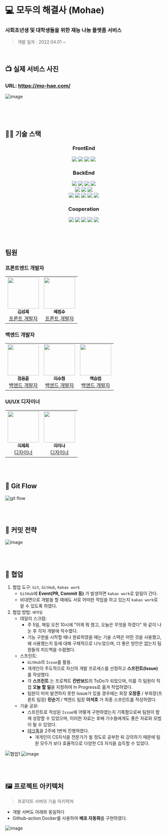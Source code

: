 # 💻 모두의 해결사 (Mohae)

### 사회초년생 및 대학생들을 위한 재능 나눔 플랫폼 서비스

> 개발 일자 : 2022.04.01 ~

<br/>

## 📺 실제 서비스 사진

### URL: https://mo-hae.com/

![image](https://user-images.githubusercontent.com/75163050/203492877-bf6f3f9d-a04b-479b-8317-80649dfaa196.png)




<br/>
<br/>
<br/>

## 👨‍💻 기술 스택

<h3 align="center">  
  FrontEnd
</h3>
<p align="center">  
  <img src= "https://img.shields.io/badge/React-blue?logo=react"/>
   <img src= "https://img.shields.io/badge/Redux-764ABC?style=flat-square&logo=Redux&logoColor=white"/>
  <img src= "https://img.shields.io/badge/TypeScript-white?logo=TypeScript"/>
  <img src= "https://img.shields.io/badge/Emotion-EF2D5E?logo=Emotion"/>
 

  
</p>

<h3 align="center">  
 BackEnd
</h3>
<p align="center">  
  <img src="https://img.shields.io/badge/NestJS-EF2D5E?style=flat&logo=NestJS&logoColor=red"/>
  <img src="https://img.shields.io/badge/Node.js-339933?style=flat&logo=Node.js&logoColor=white"/>
  <img src= "https://img.shields.io/badge/TypeScript-white?logo=TypeScript"/>
  <img src="https://img.shields.io/badge/RestFul-EF2D5E?style=flat&logoColor=white"/>
  
<br/>

  <img src="https://img.shields.io/badge/MariaDB-003545?style=flat&logo=MariaDB&logoColor=white"/>
  <img src="https://img.shields.io/badge/Redis-DC382D?style=flat&logo=Redis&logoColor=white"/>
  <img src="https://img.shields.io/badge/Jest-C21325?style=flat&logo=Jest&logoColor=white"/>
 
<br/>
  
  <img src="https://img.shields.io/badge/AWS-232F3E?style=flat&logo=Amazon%20AWS&logoColor=white"/>
  <img src="https://img.shields.io/badge/Linux(Ubuntu)-E95420?style=flat&logo=Ubuntu&logoColor=white"/>
  <img src="https://img.shields.io/badge/NGINX-009639?style=flat&logo=NGINX&logoColor=white"/>
  <img src="https://img.shields.io/badge/Docker-2496ED?style=flat&logo=Docker&logoColor=white"/>
  <img src="https://img.shields.io/badge/GitHub-100000?logo=github" />

</p>

<h3 align="center">  
  Cooperation
</h3>
<p align="center">
  <img src="https://img.shields.io/badge/GitHub-100000?logo=github" />
  <img src= "https://img.shields.io/badge/Git-FF4500?logo=git&logoColor=white"/>
  <img src="https://img.shields.io/badge/KakaoWork-white?logo=kakao&logoColor=yellow"/>
  <img src="https://img.shields.io/badge/Kanban-FF9E0F?style=flat&logoColor=white"/>
  <img src="https://img.shields.io/badge/Agile-246FDB?style=flat&logoColor=white"/>
</p>
<br/>
<br/>

## 팀원

### 프론트엔드 개발자



<table>
  <tr>
     <td align="center"><a href="https://github.com/tjdwp0211"><img src="https://user-images.githubusercontent.com/75163050/203497559-bc92d59c-a1e9-4983-8682-1dcb3e64ac4a.jpeg" width="100px;" height="100px"; alt=""/><br /><sub><b>김성제</b></sub></a><br /><a href="https://github.com/tjdwp0211" title="Packaging/porting to new platform">프론트 개발자</a></td>
    <td align="center"><a href="https://github.com/Bsfla"><img src="https://www.notion.so/image/https%3A%2F%2Fs3-us-west-2.amazonaws.com%2Fsecure.notion-static.com%2Faca0f375-4b97-43f0-9126-361d2a9aaa34%2F.jpeg?table=block&id=59652cb8-402c-4dea-b067-63ad97437916&spaceId=065109dd-4d22-4e3f-9455-ff3805b7d264&width=1920&userId=601054f0-a611-49e0-84b9-04831ec920f4&cache=v2" width="100px;" height="100px"; alt=""/><br /><sub><b>배범수</b></sub></a><br /><a href="https://github.com/Bsfla" title="Packaging/porting to new platform">프론트 개발자</a></td>
  </tr>
</table>

### 백엔드 개발자

<table>
  <tr>
     <td align="center"><a href="https://github.com/hoonloper"><img src="https://user-images.githubusercontent.com/75163050/203499543-e0dc3eca-ebc2-4302-a01d-ab03a29d9b88.jpg" width="100px;" height="100px"; alt=""/><br /><sub><b>정용훈</b></sub></a><br /><a href="https://github.com/hoonloper" title="Packaging/porting to new platform">백엔드 개발자</a></td>
       <td align="center"><a href="https://github.com/subroooo"><img src="https://user-images.githubusercontent.com/75163050/203499938-e7f09ffd-296a-4da9-b4aa-79f870eda1ad.jpg" width="100px;"height="100px"; alt=""/><br /><sub><b>이수형</b></sub></a><br /><a href="https://github.com/subroooo" title="Packaging/porting to new platform">백엔드 개발자</a></td>
       <td align="center"><a href="https://github.com/SeungBum123"><img src="https://user-images.githubusercontent.com/75163050/203500439-2e77acae-8008-4a6a-8c43-9bc41184cae0.jpg" width="100px;"height="100px"; alt=""/><br /><sub><b>백승범</b></sub></a><br /><a href="https://github.com/SeungBum123" title="Packaging/porting to new platform">백엔드 개발자</a></td>
   
       
  </tr>
</table>

### UI/UX 디자이너


<table>
  <tr>
     <td align="center"><a href="https://github.com/leejaehee00"><img src="https://user-images.githubusercontent.com/75163050/203505761-2b7e48d8-ca21-4f8c-90ed-d871f73f314a.jpg" width="100px;" height="100px"; alt=""/><br /><sub><b>이제희</b></sub></a><br /><a href="https://github.com/leejaehee00" title="Packaging/porting to new platform">디자이너</a></td>
    <td align="center"><a href="https://github.com/Lee-Mina"><img src="https://user-images.githubusercontent.com/75163050/203506003-a4de0c02-73c0-424c-9de4-f47627d97e4b.png" width="100px;" height="100px"; alt=""/><br /><sub><b>이미나</b></sub></a><br /><a href="https://github.com/Lee-Mina" title="Packaging/porting to new platform">디자이너</a></td>
  </tr>
</table>

<br/>
<br/>

## 📄 Git Flow

![git flow](https://user-images.githubusercontent.com/75289370/120147819-3cd1ef80-c222-11eb-86b6-e8146cdbabbe.png)

<br/>
<br/>
       
## 📄 커밋 전략

![image](https://user-images.githubusercontent.com/75289370/120154537-f59c2c80-c22a-11eb-89b1-5b9ebd5f19b0.png)

<br/>
<br/>

## 📄 협업

1. 협업 도구: `Git`, `GitHub`, `Kakao work`
   - `GitHub`에 **Event(PR, Commit 등)** 가 발생하면 `kakao work`로 알림이 간다.
   - 비대면으로 개발을 할 때에도 서로 어떠한 작업을 하고 있는지 `kakao work`로 알 수 있도록 하였다.
2. 협업 방법: `애자일`
   - 데일리 스크럼:
     - 주 5일, 매일 오전 10시에 "어제 뭐 했고, 오늘은 무엇을 하겠다" 와 같이 나눈 후 각자 개발에 착수했다.
     - 기능 구현을 시작할 때나 완료하였을 때는 기술 스택은 어떤 것을 사용했고, 왜 사용했는지 등에 대해 구체적으로 나누었으며, 더 좋은 방안은 없는지 팀원들의 피드백을 수렴했다.
   - 스프린트:
     - `GitHub`의 `Issue`를 활용.
     - 개개인이 주도적으로 자신의 개발 프로세스를 선정하고 **스프린트(Issue)** 를 작성했다.
     - 각 **스프린트** 는 프로젝트 **칸반보드**의 ToDo가 되었으며, 이를 각 팀원이 직접 **오늘 할 일**을 지정하여 In Progress로 옮겨 작업하였다.
     - 팀원이 미처 발견하지 못한 Issue가 있을 경우에는 회장 **오창훈** / 부회장(프론트 팀장) **민순기** / 백엔드 팀장 **이석호** 가 최종 스프린트를 작성하였다.
   - 기술 공유:
     - 스프린트로 작성된 `Issue`에 어떻게 구현하였는지 기록함으로써 팀원이 함께 성장할 수 있었으며, 이러한 자료는 후배 기수들에게도 좋은 자료와 모범이 될 수 있었다.
     - [테크톡](https://www.youtube.com/playlist?list=PLSK4WsJ8JS4fgMYTDhc1Q6dqHmuRLEGR6)을 2주에 1번씩 진행하였다.
       - 개개인이 CS지식을 전문가가 될 정도로 공부한 뒤 강의하기 때문에 팀원 모두가 보다 효율적으로 다양한 CS 지식을 습득할 수 있었다.

![협업1](https://user-images.githubusercontent.com/64779472/120282431-0b762400-c2f5-11eb-8155-f8029bb3f02a.PNG)
![image](https://user-images.githubusercontent.com/75163050/203507031-6b91b61f-330e-417d-82d2-0e8c6096ab67.png)


<br/>
<br/>

## 🖼 프로젝트 아키텍처

> 프로덕트 서버의 기술 아키텍쳐

- 개발 서버도 아래와 동일하다
- Github-action Docker를 사용하여 **배포 자동화**를 구현하였다.

![image](https://user-images.githubusercontent.com/75163050/203504722-03326d17-7166-407a-bae6-0bcfd4284b99.png)

